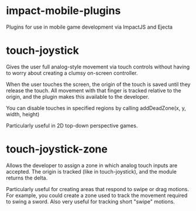 impact-mobile-plugins
=====================

Plugins for use in mobile game development via ImpactJS and Ejecta



touch-joystick
==============

Gives the user full analog-style movement via touch controls without having to worry about creating a clumsy on-screen controller.

When the user touches the screen, the origin of the touch is saved until they release the touch. All movement with that finger is tracked relative to the origin, and the plugin makes this available to the developer.

You can disable touches in specified regions by calling addDeadZone(x, y, width, height)

Particularly useful in 2D top-down perspective games.


touch-joystick-zone
===================

Allows the developer to assign a zone in which analog touch inputs are accepted. The origin is tracked (like in touch-joystick), and the module returns the delta.

Particularly useful for creating areas that respond to swipe or drag motions. For example, you could create a zone used to track the movement required to swing a sword. Also very useful for tracking short "swipe" motions.